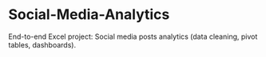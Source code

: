 # Social-Media-Analytics
End-to-end Excel project: Social media posts analytics (data cleaning, pivot tables, dashboards).
